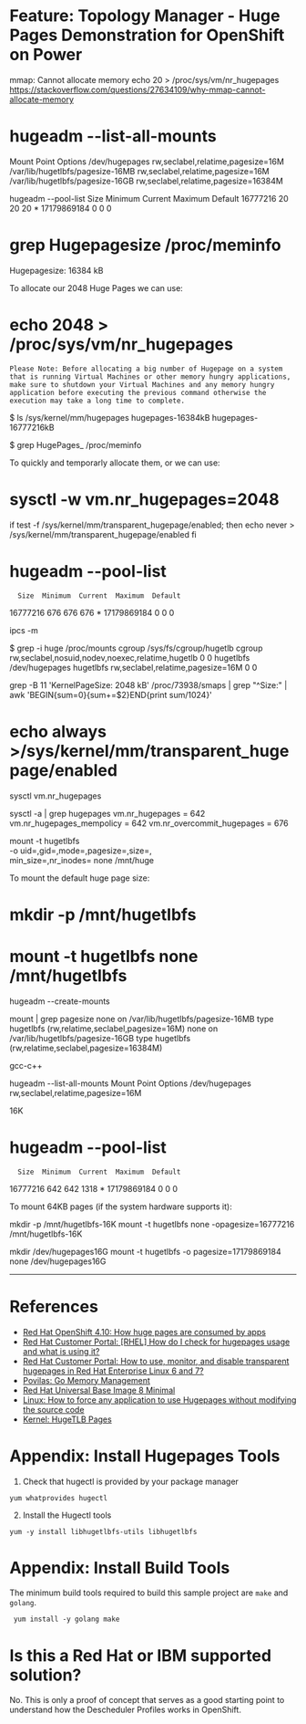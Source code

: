 # Feature: Topology Manager - Huge Pages Demonstration for OpenShift on Power


mmap: Cannot allocate memory
echo 20 > /proc/sys/vm/nr_hugepages
https://stackoverflow.com/questions/27634109/why-mmap-cannot-allocate-memory

#  hugeadm  --list-all-mounts 
Mount Point                      Options
/dev/hugepages                   rw,seclabel,relatime,pagesize=16M
/var/lib/hugetlbfs/pagesize-16MB rw,seclabel,relatime,pagesize=16M
/var/lib/hugetlbfs/pagesize-16GB rw,seclabel,relatime,pagesize=16384M

  hugeadm  --pool-list
      Size  Minimum  Current  Maximum  Default
  16777216       20       20       20        *
17179869184        0        0        0         










# grep Hugepagesize /proc/meminfo
Hugepagesize:      16384 kB


To allocate our 2048 Huge Pages we can use:

# echo 2048 > /proc/sys/vm/nr_hugepages

    Please Note: Before allocating a big number of Hugepage on a system that is running Virtual Machines or other memory hungry applications, make sure to shutdown your Virtual Machines and any memory hungry application before executing the previous command otherwise the execution may take a long time to complete.

$ ls /sys/kernel/mm/hugepages
hugepages-16384kB  hugepages-16777216kB


$ grep HugePages_ /proc/meminfo


To quickly and temporarly allocate them, or we can use:

# sysctl -w vm.nr_hugepages=2048

if test -f /sys/kernel/mm/transparent_hugepage/enabled; then
   echo never > /sys/kernel/mm/transparent_hugepage/enabled
fi

# hugeadm --pool-list
      Size  Minimum  Current  Maximum  Default
  16777216      676      676      676        *
17179869184        0        0        0         

ipcs -m

$ grep -i huge /proc/mounts
cgroup /sys/fs/cgroup/hugetlb cgroup rw,seclabel,nosuid,nodev,noexec,relatime,hugetlb 0 0
hugetlbfs /dev/hugepages hugetlbfs rw,seclabel,relatime,pagesize=16M 0 0

grep -B 11 'KernelPageSize: 2048 kB' /proc/73938/smaps | grep "^Size:" | awk 'BEGIN{sum=0}{sum+=$2}END{print sum/1024}'

# echo always >/sys/kernel/mm/transparent_hugepage/enabled

sysctl vm.nr_hugepages

sysctl -a | grep hugepages
vm.nr_hugepages = 642
vm.nr_hugepages_mempolicy = 642
vm.nr_overcommit_hugepages = 676


mount -t hugetlbfs \
      -o uid=<value>,gid=<value>,mode=<value>,pagesize=<value>,size=<value>,\
      min_size=<value>,nr_inodes=<value> none /mnt/huge

To mount the default huge page size:

# mkdir -p /mnt/hugetlbfs
# mount -t hugetlbfs none /mnt/hugetlbfs

hugeadm --create-mounts

mount | grep pagesize
none on /var/lib/hugetlbfs/pagesize-16MB type hugetlbfs (rw,relatime,seclabel,pagesize=16M)
none on /var/lib/hugetlbfs/pagesize-16GB type hugetlbfs (rw,relatime,seclabel,pagesize=16384M)

gcc-c++

hugeadm --list-all-mounts 
Mount Point          Options
/dev/hugepages       rw,seclabel,relatime,pagesize=16M

16K
# hugeadm --pool-list
      Size  Minimum  Current  Maximum  Default
  16777216      642      642     1318        *
17179869184        0        0        0        

To mount 64KB pages (if the system hardware supports it):

mkdir -p /mnt/hugetlbfs-16K
mount -t hugetlbfs none -opagesize=16777216 /mnt/hugetlbfs-16K

mkdir /dev/hugepages16G
mount -t hugetlbfs -o pagesize=17179869184 none /dev/hugepages16G

<hr>

# References

- [Red Hat OpenShift 4.10: How huge pages are consumed by apps](https://docs.openshift.com/container-platform/4.10/scalability_and_performance/what-huge-pages-do-and-how-they-are-consumed-by-apps.html)
- [Red Hat Customer Portal: [RHEL] How do I check for hugepages usage and what is using it?](https://access.redhat.com/solutions/320303)
- [Red Hat Customer Portal: How to use, monitor, and disable transparent hugepages in Red Hat Enterprise Linux 6 and 7?](https://access.redhat.com/solutions/46111)
- [Povilas: Go Memory Management](https://povilasv.me/go-memory-management/)
- [Red Hat Universal Base Image 8 Minimal](https://catalog.redhat.com/software/containers/ubi8/ubi-minimal/5c359a62bed8bd75a2c3fba8?architecture=ppc64le&container-tabs=gti)
- [Linux: How to force any application to use Hugepages without modifying the source code](https://paolozaino.wordpress.com/2016/10/02/how-to-force-any-linux-application-to-use-hugepages-without-modifying-the-source-code/)
- [Kernel: HugeTLB Pages](https://www.kernel.org/doc/html/latest/admin-guide/mm/hugetlbpage.html)

# Appendix: Install Hugepages Tools

1. Check that hugectl is provided by your package manager

```
yum whatprovides hugectl
```

2. Install the Hugectl tools

```
yum -y install libhugetlbfs-utils libhugetlbfs
```

# Appendix: Install Build Tools

The minimum build tools required to build this sample project are `make` and `golang`.

```
 yum install -y golang make
```

# Is this a Red Hat or IBM supported solution?

No. This is only a proof of concept that serves as a good starting point to understand how the Descheduler Profiles works in OpenShift.